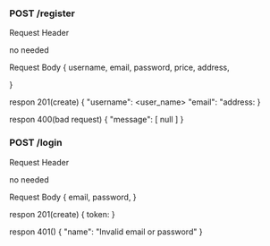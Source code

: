 ### POST /register

Request Header

no needed

Request Body
{
username,
email,
password,
price,
address,

}

respon 201(create)
{
"username": <user_name>
"email": <email>
"address:<email>
}

respon 400(bad request)
{
"message": [
null
]
}

### POST /login

Request Header

no needed

Request Body
{
email,
password,
}

respon 201(create)
{
token:<token>
}

respon 401()
{
"name": "Invalid email or password"
}
